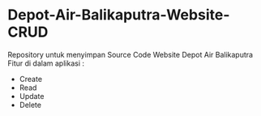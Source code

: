 # Depot-Air-Balikaputra-Website-CRUD
Repository untuk menyimpan Source Code Website Depot Air Balikaputra
Fitur di dalam aplikasi :
- Create
- Read
- Update
- Delete
